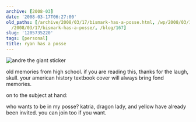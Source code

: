 ```yaml
---
archive: [2008-03]
date: '2008-03-17T06:27:00'
old_paths: [/archive/2008/03/17/bismark-has-a-posse.html, /wp/2008/03/17/bismark-has-a-posse/,
  /2008/03/17/bismark-has-a-posse/, /blog/167]
slug: '1205735220'
tags: [personal]
title: ryan has a posse
---
```


![andre the giant sticker][1]

old memories from high school. if you are reading this, thanks for the
laugh, skull. your american history textbook cover will always bring fond
memories.

on to the subject at hand:

who wants to be in my posse? katria, dragon lady, and yellow have already
been invited. you can join too if you want.

[1]: 1.gif

